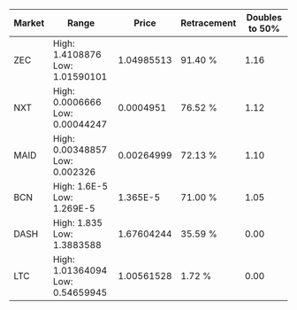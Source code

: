 | Market | Range | Price| Retracement | Doubles to 50% |
| --- | --- | --- | --- | --- |
| ZEC | High: 1.4108876<br />Low: 1.01590101 | 1.04985513 | 91.40 % | 1.16 |
| NXT | High: 0.0006666<br />Low: 0.00044247 | 0.0004951 | 76.52 % | 1.12 |
| MAID | High: 0.00348857<br />Low: 0.002326 | 0.00264999 | 72.13 % | 1.10 |
| BCN | High: 1.6E-5<br />Low: 1.269E-5 | 1.365E-5 | 71.00 % | 1.05 |
| DASH | High: 1.835<br />Low: 1.3883588 | 1.67604244 | 35.59 % | 0.00 |
| LTC | High: 1.01364094<br />Low: 0.54659945 | 1.00561528 | 1.72 % | 0.00 |
